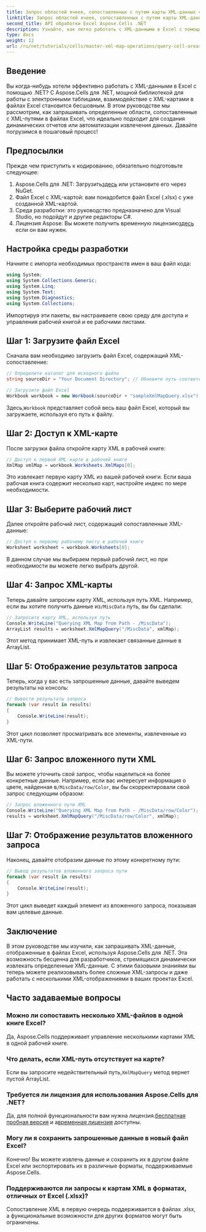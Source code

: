 ```yaml
---
title: Запрос областей ячеек, сопоставленных с путем карты XML-данных с помощью Aspose.Cells
linktitle: Запрос областей ячеек, сопоставленных с путем карты XML-данных с помощью Aspose.Cells
second_title: API обработки Excel Aspose.Cells .NET
description: Узнайте, как легко работать с XML-данными в Excel с помощью Aspose.Cells для .NET. Это всеобъемлющее руководство проведет вас через процесс запроса областей ячеек, сопоставленных с XML-путями, что позволит вам автоматизировать извлечение данных и с легкостью создавать динамические отчеты.
type: docs
weight: 12
url: /ru/net/tutorials/cells/master-xml-map-operations/query-cell-areas-mapped-to-xml-data-map-path/
---
```

## Введение

Вы когда-нибудь хотели эффективно работать с XML-данными в Excel с помощью .NET? С Aspose.Cells для .NET, мощной библиотекой для работы с электронными таблицами, взаимодействие с XML-картами в файлах Excel становится бесшовным. В этом руководстве мы рассмотрим, как запрашивать определенные области, сопоставленные с XML-путями в файлах Excel, что идеально подходит для создания динамических отчетов или автоматизации извлечения данных. Давайте погрузимся в пошаговый процесс!

## Предпосылки

Прежде чем приступить к кодированию, обязательно подготовьте следующее:

1.  Aspose.Cells для .NET: Загрузить[здесь](https://releases.aspose.com/cells/net/) или установите его через NuGet.
2. Файл Excel с XML-картой: вам понадобится файл Excel (.xlsx) с уже созданной XML-картой.
3. Среда разработки: это руководство предназначено для Visual Studio, но подойдут и другие редакторы C#.
4.  Лицензия Aspose: Вы можете получить временную лицензию[здесь](https://purchase.aspose.com/temporary-license/) если он вам нужен.

## Настройка среды разработки

Начните с импорта необходимых пространств имен в ваш файл кода:

```csharp
using System;
using System.Collections.Generic;
using System.Linq;
using System.Text;
using System.Diagnostics;
using System.Collections;
```

Импортируя эти пакеты, вы настраиваете свою среду для доступа и управления рабочей книгой и ее рабочими листами.

## Шаг 1: Загрузите файл Excel

Сначала вам необходимо загрузить файл Excel, содержащий XML-сопоставление:

```csharp
// Определите каталог для исходного файла
string sourceDir = "Your Document Directory"; // Обновите путь соответствующим образом.

// Загрузите файл Excel
Workbook workbook = new Workbook(sourceDir + "sampleXmlMapQuery.xlsx");
```

 Здесь,`Workbook` представляет собой весь ваш файл Excel, который вы загружаете, используя его путь к файлу.

## Шаг 2: Доступ к XML-карте

После загрузки файла откройте карту XML в рабочей книге:

```csharp
// Доступ к первой XML-карте в рабочей книге
XmlMap xmlMap = workbook.Worksheets.XmlMaps[0];
```

Это извлекает первую карту XML из вашей рабочей книги. Если ваша рабочая книга содержит несколько карт, настройте индекс по мере необходимости.

## Шаг 3: Выберите рабочий лист

Далее откройте рабочий лист, содержащий сопоставленные XML-данные:

```csharp
// Доступ к первому рабочему листу в рабочей книге
Worksheet worksheet = workbook.Worksheets[0];
```

В данном случае мы выбираем первый рабочий лист, но при необходимости вы можете легко выбрать другой.

## Шаг 4: Запрос XML-карты

Теперь давайте запросим карту XML, используя путь XML. Например, если вы хотите получить данные из`/MiscData` путь, вы бы сделали:

```csharp
// Запросите карту XML, используя путь
Console.WriteLine("Querying XML Map from Path - /MiscData");
ArrayList results = worksheet.XmlMapQuery("/MiscData", xmlMap);
```

Этот метод принимает XML-путь и извлекает связанные данные в ArrayList.

## Шаг 5: Отображение результатов запроса

Теперь, когда у вас есть запрошенные данные, давайте выведем результаты на консоль:

```csharp
// Вывести результаты запроса
foreach (var result in results)
{
    Console.WriteLine(result);
}
```

Этот цикл позволяет просматривать все элементы, извлеченные из XML-пути.

## Шаг 6: Запрос вложенного пути XML

 Вы можете уточнить свой запрос, чтобы нацелиться на более конкретные данные. Например, если вас интересует информация о цвете, найденная в`/MiscData/row/Color`, вы бы скорректировали свой запрос следующим образом:

```csharp
// Запрос вложенного пути XML
Console.WriteLine("Querying XML Map from Path - /MiscData/row/Color");
results = worksheet.XmlMapQuery("/MiscData/row/Color", xmlMap);
```

## Шаг 7: Отображение результатов вложенного запроса

Наконец, давайте отобразим данные по этому конкретному пути:

```csharp
// Вывод результатов вложенного запроса пути
foreach (var result in results)
{
    Console.WriteLine(result);
}
```

Этот цикл выведет каждый элемент из вложенного запроса, показывая вам целевые данные.

## Заключение

В этом руководстве мы изучили, как запрашивать XML-данные, отображенные в файлах Excel, используя Aspose.Cells для .NET. Эта возможность бесценна для разработчиков, стремящихся динамически извлекать определенные XML-данные. С этими базовыми знаниями вы теперь можете реализовывать более сложные XML-запросы и даже работать с несколькими XML-отображениями в ваших проектах Excel. 

## Часто задаваемые вопросы

### Можно ли сопоставить несколько XML-файлов в одной книге Excel?  
Да, Aspose.Cells поддерживает управление несколькими картами XML в одной рабочей книге.

### Что делать, если XML-путь отсутствует на карте?  
 Если вы запросите недействительный путь,`XmlMapQuery` метод вернет пустой ArrayList.

### Требуется ли лицензия для использования Aspose.Cells для .NET?  
 Да, для полной функциональности вам нужна лицензия.[бесплатная пробная версия](https://releases.aspose.com/) и а[временная лицензия](https://purchase.aspose.com/temporary-license/) доступны.

### Могу ли я сохранить запрошенные данные в новый файл Excel?  
Конечно! Вы можете извлечь данные и сохранить их в другом файле Excel или экспортировать их в различные форматы, поддерживаемые Aspose.Cells.

### Поддерживаются ли запросы к картам XML в форматах, отличных от Excel (.xlsx)?  
Сопоставление XML в первую очередь поддерживается в файлах .xlsx, а функциональные возможности для других форматов могут быть ограничены.